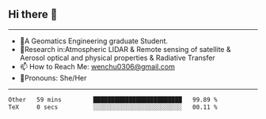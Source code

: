 ## Hi there 👋
---
- 🌱A Geomatics Engineering graduate Student.
- 🔭Research in:Atmospheric LIDAR & Remote sensing of satellite & Aerosol optical and physical properties & Radiative Transfer
- 📫 How to Reach Me: wenchu0306@gmail.com
- 🍒Pronouns: She/Her
---

<!--START_SECTION:waka-->

```txt
Other   59 mins         █████████████████████████   99.89 %
TeX     0 secs          ░░░░░░░░░░░░░░░░░░░░░░░░░   00.11 %
```

<!--END_SECTION:waka-->







